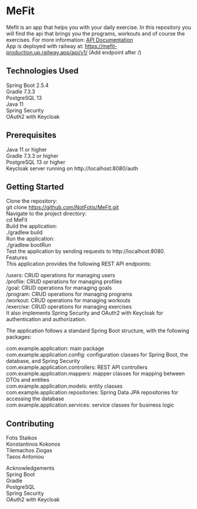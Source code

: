 # MeFit

Mefit is an app that helps you with your daily exercise. In this repository you will find the api that brings you the programs, workouts and of course the exercises.
For more information: <a href="https://github.com/NotFotis/MeFit/wiki/API-Documentation">API Documentation</a> <br />
App is deployed with railway at: https://mefit-production.up.railway.app/api/v1/ (Add endpoint after /)

## Technologies Used <br />
Spring Boot 2.5.4 <br />
Gradle 7.3.3 <br />
PostgreSQL 13 <br />
Java 11 <br />
Spring Security <br />
OAuth2 with Keycloak <br />
## Prerequisites <br />
Java 11 or higher <br />
Gradle 7.3.3 or higher <br />
PostgreSQL 13 or higher <br />
Keycloak server running on http://localhost:8080/auth <br />
## Getting Started <br />
Clone the repository: <br />
git clone https://github.com/NotFotis/MeFit.git <br />
Navigate to the project directory: <br />
cd MeFit <br />
Build the application: <br />
./gradlew build <br />
Run the application: <br />
./gradlew bootRun <br />
Test the application by sending requests to http://localhost:8080. <br />
Features <br />
This application provides the following REST API endpoints: <br />

/users: CRUD operations for managing users <br />
/profile: CRUD operations for managing profiles <br />
/goal: CRUD operations for managing goals <br />
/program: CRUD operations for managing programs <br />
/workout: CRUD operations for managing workouts <br />
/exercise: CRUD operations for managing exercises <br />
It also implements Spring Security and OAuth2 with Keycloak for authentication and authorization. <br />

The application follows a standard Spring Boot structure, with the following packages: <br />

com.example.application: main package <br />
com.example.application.config: configuration classes for Spring Boot, the database, and Spring Security <br />
com.example.application.controllers: REST API controllers <br />
com.example.application.mappers: mapper classes for mapping between DTOs and entities <br />
com.example.application.models: entity classes <br />
com.example.application.repositories: Spring Data JPA repositories for accessing the database <br />
com.example.application.services: service classes for business logic <br />

## Contributing  <br />
Fotis Staikos <br />
Konstantinos Kokonos <br />
Tilemachos Ziogas <br />
Tasos Antoniou <br />

Acknowledgements <br />
Spring Boot <br />
Gradle <br />
PostgreSQL <br />
Spring Security <br />
OAuth2 with Keycloak <br />
